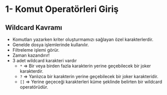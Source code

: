 # 1- Komut Operatörleri Giriş
## Wildcard Kavramı
- Komutları yazarken kriter oluşturmamızı sağlayan özel karakterlerdir. 
- Genelde dosya işlemlerinde kullanılır.
- Filtreleme işlemi görür.
- Zaman kazandırır!
- 3 adet wildcard karakteri vardır
  * `*`  => Bir veya birden fazla karakterin yerine geçebilecek bir joker karakterdir.
  * `?`  => Yanlızca bir karakterin yerine geçebilecek bir joker karakteridir.
  * `[]` => Yerine geçeceği karakterleri küme şeklinde belirten bir wildcard operatörüdür.